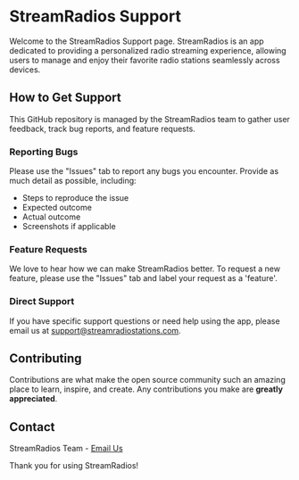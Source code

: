 # StreamRadios Support

Welcome to the StreamRadios Support page. StreamRadios is an app dedicated to providing a personalized radio streaming experience, allowing users to manage and enjoy their favorite radio stations seamlessly across devices.

## How to Get Support
This GitHub repository is managed by the StreamRadios team to gather user feedback, track bug reports, and feature requests. 

### Reporting Bugs
Please use the "Issues" tab to report any bugs you encounter. Provide as much detail as possible, including:
- Steps to reproduce the issue
- Expected outcome
- Actual outcome
- Screenshots if applicable

### Feature Requests
We love to hear how we can make StreamRadios better. To request a new feature, please use the "Issues" tab and label your request as a 'feature'.

### Direct Support
If you have specific support questions or need help using the app, please email us at support@streamradiostations.com.

## Contributing
Contributions are what make the open source community such an amazing place to learn, inspire, and create. Any contributions you make are **greatly appreciated**.

## Contact
StreamRadios Team - [Email Us](mailto:support@streamradiostations.com)

Thank you for using StreamRadios!
